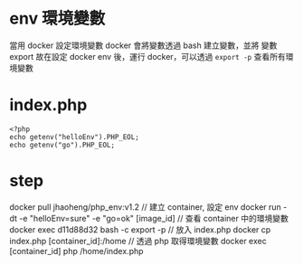 # env 環境變數

當用 docker 設定環境變數
docker 會將變數透過 bash 建立變數，並將 變數 export
故在設定 docker env 後，運行 docker，可以透過 `export -p` 查看所有環境變數

# index.php

```
<?php  
echo getenv("helloEnv").PHP_EOL;
echo getenv("go").PHP_EOL;
```

# step

docker pull jhaoheng/php_env:v1.2
// 建立 container, 設定 env
docker run -dt -e "helloEnv=sure" -e "go=ok" [image_id]
// 查看 container 中的環境變數
docker exec d11d88d32 bash -c export -p
// 放入 index.php
docker cp index.php [container_id]:/home
// 透過 php 取得環境變數
docker exec [container_id] php /home/index.php

